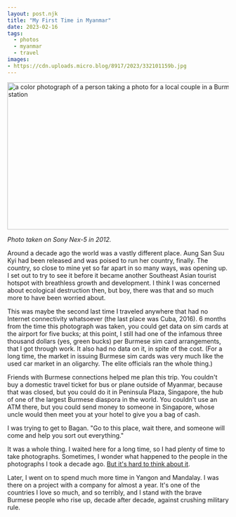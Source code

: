 ```yaml
---
layout: post.njk
title: "My First Time in Myanmar"
date: 2023-02-16
tags:
  - photos
  - myanmar
  - travel
images:
- https://cdn.uploads.micro.blog/8917/2023/332101159b.jpg
---
```

<img src="/photos/uploads/332101159b.jpg" width="600" height="336" alt="a color photograph of a person taking a photo for a local couple in a Burmese bus station" />

*Photo taken on Sony Nex-5 in 2012.*

Around a decade ago the world was a vastly different place. Aung San Suu Kyi had been released and was poised to run her country, finally. The country, so close to mine yet so far apart in so many ways, was opening up. I set out to try to see it before it became another Southeast Asian tourist hotspot with breathless growth and development. I think I was concerned about ecological destruction then, but boy, there was that and so much more to have been worried about.

This was maybe the second last time I traveled anywhere that had no Internet connectivity whatsoever (the last place was Cuba, 2016). 6 months from the time this photograph was taken, you could get data on sim cards at the airport for five bucks; at this point, I still had one of the infamous three thousand dollars (yes, green bucks) per Burmese sim card arrangements, that I got through work. It also had no data on it, in spite of the cost. (For a long time, the market in issuing Burmese sim cards was very much like the used car market in an oligarchy. The elite officials ran the whole thing.)

Friends with Burmese connections helped me plan this trip. You couldn't buy a domestic travel ticket for bus or plane outside of Myanmar, because that was closed, but you could do it in Peninsula Plaza, Singapore, the hub of one of the largest Burmese diaspora in the world. You couldn't use an ATM there, but you could send money to someone in Singapore, whose uncle would then meet you at your hotel to give you a bag of cash.

I was trying to get to Bagan. "Go to this place, wait there, and someone will come and help you sort out everything."

It was a whole thing. I waited here for a long time, so I had plenty of time to take photographs. Sometimes, I wonder what happened to the people in the photographs I took a decade ago. [But it's hard to think about it](https://thediplomat.com/2023/02/its-time-for-myanmars-neighbors-to-sideline-the-military-junta/).

Later, I went on to spend much more time in Yangon and Mandalay. I was there on a project with a company for almost a year. It's one of the countries I love so much, and so terribly, and I stand with the brave Burmese people who rise up, decade after decade, against crushing military rule.
